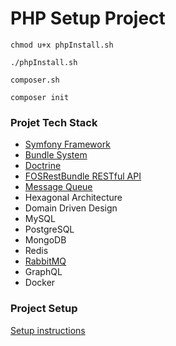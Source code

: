 # PHP Setup Project

```
chmod u+x phpInstall.sh

./phpInstall.sh

composer.sh

composer init
```
### Projet Tech Stack
- [Symfony Framework](https://symfony.com/doc/6.3/setup.html)
- [Bundle System](https://symfony.com/doc/6.3/bundles.html)
- [Doctrine](https://symfony.com/doc/6.3/doctrine.html)
- [FOSRestBundle RESTful API](https://fosrestbundle.readthedocs.io/en/3.x/)
- [Message Queue](https://symfony.com/doc/current/messenger.html)
- Hexagonal Architecture
- Domain Driven Design
- MySQL
- PostgreSQL
- MongoDB
- Redis
- [RabbitMQ](https://www.rabbitmq.com/)
- GraphQL
- Docker
### Project Setup
[Setup instructions](./ProjectSetup.md)